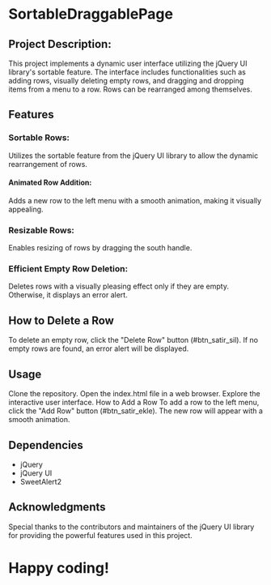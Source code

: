 # SortableDraggablePage

## Project Description: 
This project implements a dynamic user interface utilizing the jQuery UI library's sortable feature. The interface includes functionalities such as adding rows, visually deleting empty rows, and dragging and dropping items from a menu to a row. Rows can be rearranged among themselves.

## Features
### Sortable Rows: 
Utilizes the sortable feature from the jQuery UI library to allow the dynamic rearrangement of rows.

#### Animated Row Addition: 
Adds a new row to the left menu with a smooth animation, making it visually appealing.

### Resizable Rows: 
Enables resizing of rows by dragging the south handle.

### Efficient Empty Row Deletion: 
Deletes rows with a visually pleasing effect only if they are empty. Otherwise, it displays an error alert.

## How to Delete a Row
To delete an empty row, click the "Delete Row" button (#btn_satir_sil). If no empty rows are found, an error alert will be displayed.

## Usage
Clone the repository.
Open the index.html file in a web browser.
Explore the interactive user interface.
How to Add a Row
To add a row to the left menu, click the "Add Row" button (#btn_satir_ekle). The new row will appear with a smooth animation.


## Dependencies
- jQuery
- jQuery UI
- SweetAlert2

## Acknowledgments
Special thanks to the contributors and maintainers of the jQuery UI library for providing the powerful features used in this project.

# Happy coding!



 

